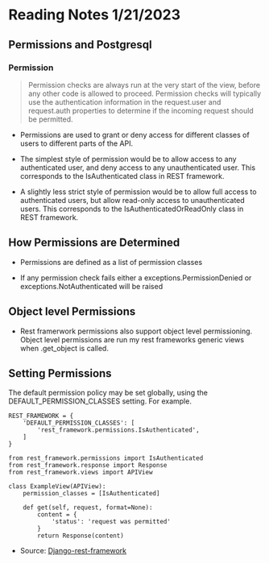 # Reading Notes 1/21/2023

## Permissions and Postgresql

### Permission

> Permission checks are always run at the very start of the view, before any other code is allowed to proceed. Permission checks will typically use the authentication information in the request.user and request.auth properties to determine if the incoming request should be permitted.

- Permissions are used to grant or deny access for different classes of users to different parts of the API.

- The simplest style of permission would be to allow access to any authenticated user, and deny access to any unauthenticated user. This corresponds to the IsAuthenticated class in REST framework.

- A slightly less strict style of permission would be to allow full access to authenticated users, but allow read-only access to unauthenticated users. This corresponds to the IsAuthenticatedOrReadOnly class in REST framework.

## How Permissions are Determined

- Permissions are defined as a list of permission classes

- If any permission check fails either a exceptions.PermissionDenied or exceptions.NotAuthenticated will be raised

## Object level Permissions

- Rest framerwork permissions also support object level permissioning. Object level permissions are run my rest frameworks generic views when .get_object is called.

## Setting Permissions

The default permission policy may be set globally, using the DEFAULT_PERMISSION_CLASSES setting. For example.

```Example:
REST_FRAMEWORK = {
    'DEFAULT_PERMISSION_CLASSES': [
        'rest_framework.permissions.IsAuthenticated',
    ]
}
```

```Example:
from rest_framework.permissions import IsAuthenticated
from rest_framework.response import Response
from rest_framework.views import APIView

class ExampleView(APIView):
    permission_classes = [IsAuthenticated]

    def get(self, request, format=None):
        content = {
            'status': 'request was permitted'
        }
        return Response(content)
```

- Source: [Django-rest-framework](https://www.django-rest-framework.org/api-guide/permissions/)
